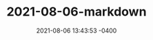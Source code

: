 ---
title: 2021-08-06-markdown
date: 2021-08-06 13:43:53 -0400 
categories: ?? 
tags: ??

# 목차

toc: true  
toc_sticky: true
---